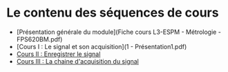 # Le contenu des séquences de cours
* [Présentation générale du module](Fiche cours L3-ESPM - Métrologie - FPS620BM.pdf)
* [Cours I :  Le signal et son acquisition](1 - Présentation1.pdf)
* [Cours II : Enregistrer le signal](https://www.overleaf.com/read/pddpsqkxtmdk)
* [Cours III : La chaine d'acquisition du signal](https://github.com/fbuloup/FPS620BM/blob/main/3%20-%20Pr%C3%A9sentation3.pdf)
